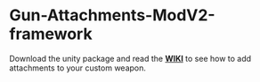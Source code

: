 # Gun-Attachments-ModV2-framework
Download the unity package and read the [**WIKI**](https://github.com/BekoniXX/Gun-Attachments-ModV2-framework/wiki/Adding-attachment-support-to-custom-weapon) to see how to add attachments to your custom weapon.
